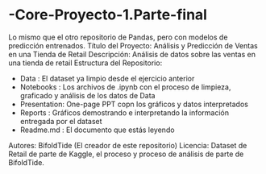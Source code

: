 # -Core-Proyecto-1.Parte-final
Lo mismo que el otro repositorio de Pandas, pero con modelos de predicción entrenados.
Título del Proyecto: Análisis y Predicción de Ventas en una Tienda de Retail
Descripción: Análisis de datos sobre las ventas en una tienda de retail
Estructura del Repositorio:
- Data        : El dataset ya limpio desde el ejercicio anterior
- Notebooks   : Los archivos de .ipynb con el proceso de limpieza, graficado y análisis de los datos de Data
- Presentation: One-page PPT copn los gráficos y datos interpretados
- Reports     : Gráficos demostrando e interpretando la información entregada por el dataset
- Readme.md   : El documento que estás leyendo

Autores: BifoldTide (El creador de este repositorio)
Licencia: Dataset de Retail de parte de Kaggle, el proceso y proceso de análisis de parte de BifoldTide.
